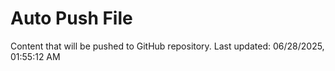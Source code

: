 # Auto Push File

Content that will be pushed to GitHub repository.
Last updated: 06/28/2025, 01:55:12 AM